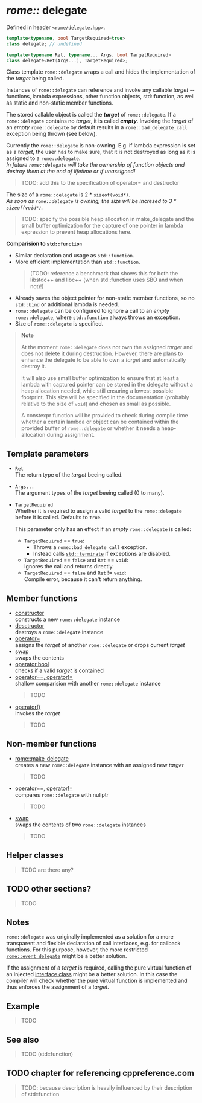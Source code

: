 # _rome::_ **delegate**

Defined in header [`<rome/delegate.hpp>`](../include/rome/delegate.hpp).

```cpp
template<typename, bool TargetRequired=true>
class delegate; // undefined

template<typename Ret, typename... Args, bool TargetRequired>
class delegate<Ret(Args...), TargetRequired>;
```

Class template `rome::delegate` wraps a call and hides the implementation of the _target_ being called.

Instances of `rome::delegate` can reference and invoke any callable _target_ -- functions, lambda expressions, other function objects, std::function, as well as static and non-static member functions.

The stored callable object is called the **_target_** of `rome::delegate`. If a `rome::delegate` contains no _target_, it is called **_empty_**. Invoking the _target_ of an _empty_ `rome::delegate` by default results in a `rome::bad_delegate_call` exception being thrown (see below).

Currently the `rome::delegate` is non-owning. E.g. if lambda expression is set as a _target_, the user has to make sure, that it is not destroyed as long as it is assigned to a `rome::delegate`.  
_In future `rome::delegate` will take the ownership of function objects and destroy them at the end of lifetime or if unassigned!_  
> TODO: add this to the specification of operator= and destructor

The size of a `rome::delegate` is 2 * `sizeof(void*)`.  
_As soon as `rome::delegate` is owning, the size will be incresed to  3 * `sizeof(void*)`._

> TODO: specify the possible heap allocation in make_delegate and the small buffer optimization for the capture of one pointer in lambda expression to prevent heap allocations here.

**Comparision to `std::function`**

- Similar declaration and usage as `std::function`.
- More efficient implementation than `std::function`.  
  > (TODO: reference a benchmark that shows this for both the libstdc++ and libc++ (when std::function uses SBO and when not)!)
- Already saves the object pointer for non-static member functions, so no `std::bind` or additional lambda is needed.
- `rome::delegate` can be configured to ignore a call to an _empty_ `rome::delegate`, where `std::function` always throws an exception.
- Size of `rome::delegate` is specified.

> **Note**
>
> At the moment `rome::delegate` does not own the assigned _target_ and does not delete it during destruction. However, there are plans to enhance the delegate to be able to own a _target_ and automatically destroy it.
>
> It will also use small buffer optimization to ensure that at least a lambda with captured pointer can be stored in the delegate without a heap allocation needed, while still ensuring a lowest possible footprint. This size will be specified in the documentation (probably relative to the size of `void`) and chosen as small as possible.
>
> A constexpr function will be provided to check during compile time whether a certain lambda or object can be contained within the provided buffer of `rome::delegate` or whether it needs a heap-allocation during assignment.

## Template parameters

- `Ret`  
  The return type of the _target_ beeing called.
- `Args...`  
  The argument types of the _target_ beeing called (0 to many).
- `TargetRequired`  
  Whether it is required to assign a valid _target_ to the `rome::delegate` before it is called. Defaults to `true`.
  
  This parameter only has an effect if an _empty_ `rome::delegate` is called:
  
  - `TargetRequired` == `true`:
    - Throws a `rome::bad_delegate_call` exception.
    - Instead calls [`std::terminate`](https://en.cppreference.com/w/cpp/error/terminate) if exceptions are disabled.
  - `TargetRequired` == `false` and `Ret` == `void`:  
    Ignores the call and returns directly.
  - `TargetRequired` == `false` and `Ret` != `void`:  
    Compile error, because it can't return anything.

## Member functions

- [constructor](delegate/constructor.md)  
  constructs a new `rome::delegate` instance
- [desctructor](delegate/destructor.md)  
  destroys a `rome::delegate` instance
- [operator=](delegate/operator_assignment.md)  
  assigns the _target_ of another `rome::delegate` or drops current _target_
- [swap](delegate/swap.md)  
  swaps the contents
- [operator bool](delegate/operator_bool.md)  
  checks if a valid _target_ is contained
- [operator==, operator!=](delegate/operator_cmp_delegate.md)  
  shallow comparision with another `rome::delegate` instance
  > TODO
- [operator()](delegate/operator_function_call.md)  
  invokes the _target_
  > TODO

## Non-member functions

- [rome::make_delegate](delegate/make_delegate.md)  
  creates a new `rome::delegate` instance with an assigned new _target_
  > TODO
- [operator==, operator!=](delegate/operator_cmp_nullptr.md)  
  compares `rome::delegate` with nullptr
  > TODO
- [swap](delegate/swap.md)  
  swaps the contents of two `rome::delegate` instances  
  > TODO

## Helper classes

> TODO are there any?

## TODO other sections?

> TODO

## Notes

`rome::delegate` was originally implemented as a solution for a more transparent and flexible declaration of call interfaces, e.g. for callback functions. For this purpose, however, the more restricted [`rome::event_delegate`](event_delegate.md) might be a better solution.

If the assignment of a _target_ is required, calling the pure virtual function of an injected [interface class](https://en.wikibooks.org/wiki/More_C%2B%2B_Idioms/Interface_Class) might be a better solution. In this case the compiler will check whether the pure virtual function is implemented and thus enforces the assignment of a _target_.

## Example

> TODO

## See also

> TODO (std::function)

## TODO chapter for referencing cppreference.com

> TODO: because description is heavily influenced by their description of std::function
